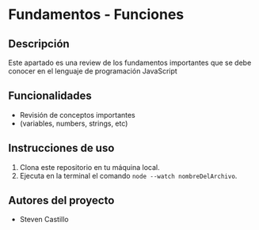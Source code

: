 # Fundamentos - Funciones

## Descripción

Este apartado es una review de los fundamentos importantes que se debe conocer en el lenguaje de programación JavaScript

## Funcionalidades

- Revisión de conceptos importantes
- (variables, numbers, strings, etc)
 
## Instrucciones de uso

1. Clona este repositorio en tu máquina local.
2. Ejecuta en la terminal el comando `node --watch nombreDelArchivo`.

## Autores del proyecto

- Steven Castillo

